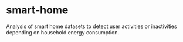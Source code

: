 # smart-home

Analysis of smart home datasets to detect user activities or inactivities depending on household energy consumption.
